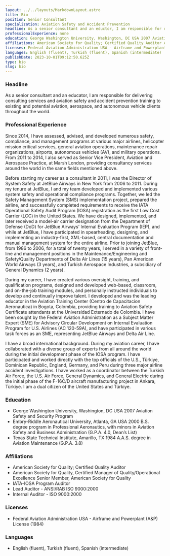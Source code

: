 ```yaml
---
layout: ../../layouts/MarkdownLayout.astro
title: Bio
position: Senior Consultant
specialization: Aviation Safety and Accident Prevention
headline: As a senior consultant and an eductor, I am responsible for delivering consulting services and aviation safety and accident prevention training to existing and potential aviation, aerospace, and autonomous vehicle clients throughout the world.
professionalExperience: none
education: George Washington University, Washington, DC USA 2007 Aviation Safety and Security Program Embry-Riddle Aeronautical University, Atlanta, GA USA 2000 B.S. degree program in Professional Aeronautics, with minors in Aviation Safety and Business Administration (G.P.A. 4.0, Dean’s List) Texas State Technical Institute, Amarillo, TX 1984 A.A.S. degree in Aviation Maintenance (G.P.A. 3.8)
affiliations: American Society for Quality; Certified Quality Auditor American Society for Quality, Certified Manager of Quality/Operational Excellence Senior Member, American Society for Quality IATA-IOSA Program Auditor Lead Auditor - ANSI/RAB ISO 9000:2000 Internal Auditor - ISO 9000:2000
licenses: Federal Aviation Administration USA - Airframe and Powerplant (A&P) License (1984)
languages: English (fluent), Turkish (fluent), Spanish (intermediate)
publishDate: 2023-10-01T09:12:50.625Z
type: bio
slug: bio
---
```


### Headline

As a senior consultant and an educator, I am responsible for delivering consulting services and aviation safety and accident prevention training to existing and potential aviation, aerospace, and autonomous vehicle clients throughout the world.

### Professional Experience

Since 2014, I have assessed, advised, and developed numerous safety, compliance, and management programs at various major airlines, helicopter mission critical services, general aviation operations, maintenance repair organizations, airports, autonomous vehicles (AV), and military operations. From 2011 to 2014, I also served as Senior Vice President, Aviation and Aerospace Practice, at Marsh London, providing consultancy services around the world in the same fields mentioned above.

Before starting my career as a consultant in 2011, I was the Director of System Safety at JetBlue Airways in New York from 2006 to 2011. During my tenure at JetBlue, I and my team developed and implemented various system safety and operational compliance programs. Together, we led the Safety Management System (SMS) implementation project, prepared the airline, and successfully completed requirements to receive the IATA Operational Safety Audit Program (IOSA) registration as the first Low Cost Carrier (LCC) in the United States. We have designed, implemented, and later received a model-air carrier designation from the Department of Defense (DoD) for JetBlue Airways’ Internal Evaluation Program (IEP), and while at JetBlue, I have participated in spearheading, designing, and implementing an industry-first, XML-based, central documentation and manual management system for the entire airline. Prior to joining JetBlue, from 1986 to 2006, for a total of twenty years, I served in a variety of front-line and management positions in the Maintenance/Engineering and Safety/Quality Departments of Delta Air Lines (15 years), Pan American World Airways (3 years), and Turkish Aerospace Industries, a subsidiary of General Dynamics (2 years).

During my career, I have created various oversight, training, and qualification programs, designed and developed web-based, classroom, and on-the-job training modules, and personally instructed individuals to develop and continually improve talent. I developed and was the leading educator in the Aviation Training Center (Centro de Capacitacion Aeronautica) in Bogota, Colombia, providing training to Aviation Safety Certificate attendants at the Universidad Externado de Colombia. I have been sought by the Federal Aviation Administration as a Subject Matter Expert (SME) for Advisory Circular Development on Internal Evaluation Program for U.S. Airlines (AC 120-59A), and have participated in various task forces as an SME, representing JetBlue Airways and Delta Air Line.

I have a broad international background. During my aviation career, I have collaborated with a diverse group of experts from all around the world during the initial development phase of the IOSA program. I have participated and worked directly with the top officials of the U.S., Türkiye, Dominican Republic, England, Germany, and Peru during three major airline accident investigations. I have worked as a coordinator between the Turkish Air Force, the U.S. Air Force, General Dynamics, and General Electric during the initial phase of the F-16C/D aircraft manufacturing project in Ankara, Türkiye. I am a dual citizen of the United States and Türkiye.

### Education

-   George Washington University, Washington, DC USA 2007
    Aviation Safety and Security Program
-   Embry-Riddle Aeronautical University, Atlanta, GA USA 2000
    B.S. degree program in Professional Aeronautics, with minors in Aviation Safety and Business Administration (G.P.A. 4.0, Dean’s List)
-   Texas State Technical Institute, Amarillo, TX 1984
    A.A.S. degree in Aviation Maintenance (G.P.A. 3.8)

### Affiliations

-   American Society for Quality; Certified Quality Auditor
-   American Society for Quality, Certified Manager of Quality/Operational Excellence Senior Member, American Society for Quality
-   IATA-IOSA Program Auditor
-   Lead Auditor - ANSI/RAB ISO 9000:2000
-   Internal Auditor - ISO 9000:2000

### Licenses

-   Federal Aviation Administration USA - Airframe and Powerplant (A&P) License (1984)

### Languages

-   English (fluent), Turkish (fluent), Spanish (intermediate)
